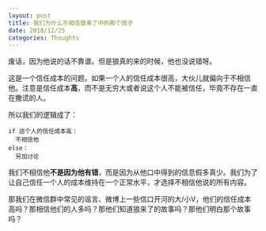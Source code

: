```yaml
---
layout: post
title: 我们为什么不相信狼来了中的那个孩子
date: 2018/12/25
categories: Thoughts
---
```


废话，因为他说的话不靠谱。但是狼真的来的时候，他也没说错呀。

<!--more-->

这是一个信任成本的问题。如果一个人的信任成本很高，大伙儿就偏向于不相信他。注意是信任成本**高**，而不是无穷大或者说这个人不能被信任，毕竟不存在一直在撒谎的人。

所以我们的逻辑成了：

```Pseudo
if 这个人的信任成本高：
  不相信他
else：
  另加讨论
```

我们不相信他**不是因为他有错**，而是因为从他口中得到的信息假多真少。我们为了让自己信任一个人的成本维持在一个正常水平，才选择不相信他说的所有内容。

那我们在微信群中常见的谣言、微博上一些信口开河的大/小V，他们的信任成本高吗？那相信他们的人多吗？那他们知道狼来了的故事吗？那他们明白那个故事吗？
